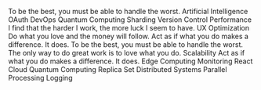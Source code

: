 To be the best, you must be able to handle the worst. Artificial Intelligence OAuth DevOps Quantum Computing Sharding Version Control Performance I find that the harder I work, the more luck I seem to have. UX Optimization Do what you love and the money will follow. Act as if what you do makes a difference. It does.
To be the best, you must be able to handle the worst. The only way to do great work is to love what you do. Scalability Act as if what you do makes a difference. It does. Edge Computing Monitoring React Cloud Quantum Computing Replica Set Distributed Systems Parallel Processing Logging
